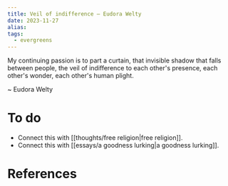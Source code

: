 ```yaml
---
title: Veil of indifference – Eudora Welty
date: 2023-11-27
alias: 
tags:
  - evergreens
---
```

My continuing passion is to part a curtain, that invisible shadow that falls between people, the veil of indifference to each other's presence, each other's wonder, each other's human plight.

~ Eudora Welty

# To do

- Connect this with [[thoughts/free religion|free religion]].
- Connect this with [[essays/a goodness lurking|a goodness lurking]].

# References